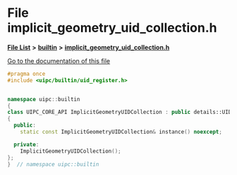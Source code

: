 

# File implicit\_geometry\_uid\_collection.h

[**File List**](files.md) **>** [**builtin**](dir_e46c520626162f9e42d80fd08f196511.md) **>** [**implicit\_geometry\_uid\_collection.h**](implicit__geometry__uid__collection_8h.md)

[Go to the documentation of this file](implicit__geometry__uid__collection_8h.md)


```C++
#pragma once
#include <uipc/builtin/uid_register.h>


namespace uipc::builtin
{
class UIPC_CORE_API ImplicitGeometryUIDCollection : public details::UIDRegister
{
  public:
    static const ImplicitGeometryUIDCollection& instance() noexcept;

  private:
    ImplicitGeometryUIDCollection();
};
}  // namespace uipc::builtin
```


